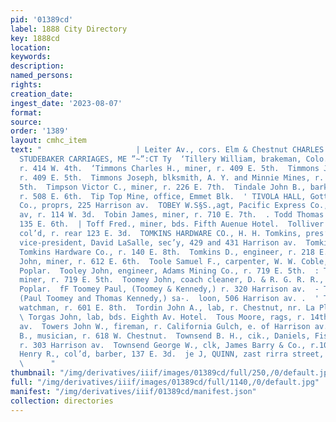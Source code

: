 ```yaml
---
pid: '01389cd'
label: 1888 City Directory
key: 1888cd
location: 
keywords: 
description: 
named_persons: 
rights: 
creation_date: 
ingest_date: '2023-08-07'
format: 
source: 
order: '1389'
layout: cmhc_item
text: "                     | Leiter Av., cors. Elm & Chestnut CHARLES LEITZM ANN
  STUDEBAKER CARRIAGES, ME ”~”:CT Ty  ‘Tillery William, brakeman, Colo. Midland Ry.,
  r. 414 W. 4th.  ‘Timmons Charles H., miner, r. 409 E. 5th.  Timmons James, miner,
  r. 409 E. 5th.  Timmons Joseph, blksmith, A. Y. and Minnie Mines, r. 409 KE.  4
  5th.  Timpson Victor C., miner, r. 226 E. 7th.  Tindale John B., barkpr, R. G. Berryman,
  r. 508 E. 6th.  Tip Top Mine, office, Emmet Blk.  ' TIVOLA HALL, Gottlieb Mack &
  Co., proprs, 225 Harrison av.  TOBEY W.S§S.,agt, Pacific Express Co., 410 Harrison
  av, r. 114 W. 3d.  Tobin James, miner, r. 710 E. 7th.  . Todd Thomas L., agt, r.
  135 E. 6th.  | Toff Fred., miner, bds. Fifth Auenue Hotel.  Tolliver Sarah Mrs.,
  col’d, r. rear 123 E. 3d.  TOMKINS HARDWARE CO., H. H. Tomkins, pres’t, J. E. Foutz,
  vice-president, David LaSalle, sec’y, 429 and 431 Harrison av.  Tomkins H. H., pres’t,
  Tomkins Hardware Co., r. 140 E. 8th.  Tomkins D., engineer, r. 218 E. 8th,  | Tomkins
  John, miner, r. 612 E. 6th.  Toole Samuel F., carpenter, W. W. Coble, r. 318 N.
  Poplar.  Tooley John, engineer, Adams Mining Co., r. 719 E. 5th.  : Tooley Walter,
  miner, r. 719 E. 5th.  Toomey John, coach cleaner, D. & R. G. R. R., bds. 1311 N.
  Poplar.  fF Toomey Paul, (Toomey & Kennedy,) r. 320 Harrison av.  - Toomey & Kennedy,
  (Paul Toomey and Thomas Kennedy,) sa-.  loon, 506 Harrison av. .  ' Torben John,
  watchman, r. 601 E. 8th.  Tordin John A., lab, r. Chestnut, nr. La Plata Smelter.
  \ Torgas John, lab, bds. Eighth Av. Hotel.  Tous Moore, rags, r. 14th, cor. Harrison
  av.  Towers John W., fireman, r. California Gulch, e. of Harrison av.  Towne Russell
  B., musician, r. 618 W. Chestnut.  Townsend B. H., cik., Daniels, Fisher & Smith.
  r. 303 Harrison av.  Townsend George W., clk, James Barry & Co., r.101 W. 7th.  Townsend
  Henry R., col’d, barber, 137 E. 3d.  je J, QUINN, zast rirra street, WALL PAPER
  \      "
thumbnail: "/img/derivatives/iiif/images/01389cd/full/250,/0/default.jpg"
full: "/img/derivatives/iiif/images/01389cd/full/1140,/0/default.jpg"
manifest: "/img/derivatives/iiif/01389cd/manifest.json"
collection: directories
---
```

